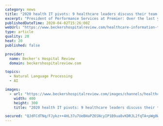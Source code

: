```yaml
---
category: news
title: "2020 health IT pivots: 9 healthcare leaders discuss their team's new strategies"
excerpt: "President of Performance Services at Premier: Over the last year we have increased our focus on automated prior authorization. We think that leveraging clinical decisions support and natural language processing to automate prior authorization will be a game changer for all parties within the healthcare ecosystem. We believe that if we get this ..."
publishedDateTime: 2020-04-02T15:26:00Z
webUrl: "https://www.beckershospitalreview.com/healthcare-information-technology/2020-health-it-pivots-9-healthcare-leaders-discuss-their-team-s-new-strategies.html"
type: article
quality: 20
heat: 20
published: false

provider:
  name: Becker's Hospital Review
  domain: beckershospitalreview.com

topics:
  - Natural Language Processing
  - AI

images:
  - url: "https://www.beckershospitalreview.com/images/channels/healthcare-information-technology/3.jpg"
    width: 400
    height: 300
    title: "2020 health IT pivots: 9 healthcare leaders discuss their team's new strategies"

secured: "QJdFCdTNq/FJykz++4HL37u7UeBHaPZ6SNcyIP1B9ua8vKDRJL2fqTA+pWg0WaTEVoDD7qs46Y10D+rdiYF1UH5j+M5dPx0qleVA7HhphnWXZqiBY+xiF0876SU2SykqEfglwNePg6pLiDanER4/Oxrn3QJUceQ0GnI/Fe0xr63IUcLTt57DzZD7lY3LqF2xbgfZNutANSVdX8HO/STHwl8OAdFaspMYZ5KHQSN1qEXC+RUMmxBvan1rKiNP48IImHUMlogoHOgi7/Fb1TyQx8z/PZXiZSIYe8Krt/kODb+5SKYnYJtNleu5cwd30vXH;wLqsZvLRWmT7AOCm0BfSXQ=="
---
```


